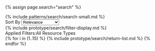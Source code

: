 {% assign page.search="search" %}

<div class="search-functions-group grid-container">
  <div class="grid-row grid-gap-lg">
    <div class="search-searchbar desktop:grid-col-8">
      {% include patterns/search/search-small.md %}
    </div>
    <div class="search-sort desktop:grid-col-4">
      <div class="usa-combo-box"><span class="text-bold">Sort By</span>
      <select class="usa-select" name="view" id="view">
        <option value="Relevance">Relevance</option>
        <option value="Latest Published">Latest Published</option>
        <option value="A-Z">A-Z</option>
      </select>
    </div>
    </div>
  </div>
  {% include prototype/search/filter-display.md %}
  <div class="applied-filters">
    <span class="text-bold">Applied Filters:</span><span class="usa-tag">All Resource Types <i class="fa-kit fa-close"></i></span>
  </div>
  <div class="return-list">
    {% for i in (1..15) %}
    {% include prototype/search/return-list.md %}
    {% endfor %}
  </div>
</div>
